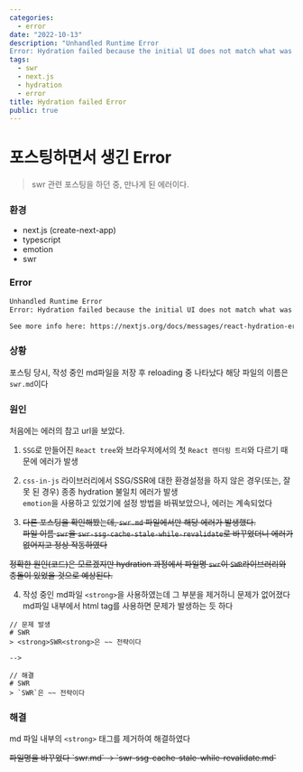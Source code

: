 ```yaml
---
categories:
  - error
date: "2022-10-13"
description: "Unhandled Runtime Error
Error: Hydration failed because the initial UI does not match what was rendered on the server."
tags:
  - swr
  - next.js
  - hydration
  - error
title: Hydration failed Error
public: true
---
```


# 포스팅하면서 생긴 Error
> swr 관련 포스팅을 하던 중, 만나게 된 에러이다.  

### 환경
- next.js (create-next-app)
- typescript
- emotion
- swr

### Error
```bash
Unhandled Runtime Error
Error: Hydration failed because the initial UI does not match what was rendered on the server.

See more info here: https://nextjs.org/docs/messages/react-hydration-error
```

### 상황
포스팅 당시, 작성 중인 md파일을 저장 후 reloading 중 나타났다
해당 파일의 이름은 `swr.md`이다

### 원인
처음에는 에러의 참고 url을 보았다.
1. `SSG`로 만들어진 `React tree`와 브라우저에서의 첫 `React 렌더링 트리`와 다르기 때문에 에러가 발생

2. `css-in-js` 라이브러리에서 SSG/SSR에 대한 환경설정을 하지 않은 경우(또는, 잘못 된 경우) 종종 hydration 불일치 에러가 발생  
`emotion`을 사용하고 있었기에 설정 방법을 바꿔보았으나, 에러는 계속되었다

3. <del>다른 포스팅을 확인해봤는데, `swr.md` 파일에서만 해당 에러가 발생했다.  
파일 이름 `swr`을 `swr-ssg-cache-stale-while-revalidate`로 바꾸었더니 에러가 없어지고 정상 작동하였다<del>  

<del>정확한 원인(코드)은 모르겠지만 hydration 과정에서 파일명 `swr`이 `SWR`라이브러리와 충돌이 있었을 것으로 예상된다.<del>

4. 작성 중인 md파일 `<strong>`을 사용하였는데 그 부분을 제거하니 문제가 없어졌다  
md파일 내부에서 html tag를 사용하면 문제가 발생하는 듯 하다
```
// 문제 발생
# SWR
> <strong>SWR<strong>은 ~~ 전략이다

-->

// 해결
# SWR
> `SWR`은 ~~ 전략이다
```

### 해결
md 파일 내부의 `<strong>` 태그를 제거하여 해결하였다

<del>
파일명을 바꾸었다  
`swr.md` -> `swr-ssg-cache-stale-while-revalidate.md`
<del>